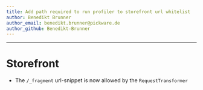 ```yaml
---
title: Add path required to run profiler to storefront url whitelist
author: Benedikt Brunner
author_email: benedikt.brunner@pickware.de
author_github: Benedikt-Brunner
---
```

___
# Storefront
*  The `/_fragment` url-snippet is now allowed by the `RequestTransformer`
